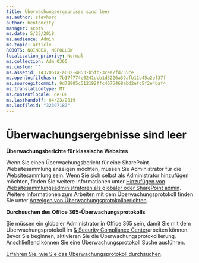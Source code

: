 ```yaml
---
title: Überwachungsergebnisse sind leer
ms.author: stevhord
author: bentoncity
manager: scotv
ms.date: 5/25/2018
ms.audience: Admin
ms.topic: article
ROBOTS: NOINDEX, NOFOLLOW
localization_priority: Normal
ms.collection: Adm_O365
ms.custom: ''
ms.assetid: 1437061a-a602-4853-b5fb-3cea7fd735ce
ms.openlocfilehash: 7b17f774e0241dcb1d3226a39afb11b45a2ef37f
ms.sourcegitcommit: 9d78905c512192ffc4675468abd2efc5f2e4baf4
ms.translationtype: MT
ms.contentlocale: de-DE
ms.lasthandoff: 04/23/2019
ms.locfileid: "32397187"
---
```

# <a name="auditing-results-are-blank"></a>Überwachungsergebnisse sind leer

 **Überwachungsberichte für klassische Websites**
  
Wenn Sie einen Überwachungsbericht für eine SharePoint-Websitesammlung anzeigen möchten, müssen Sie Administrator für die Websitesammlung sein. Wenn Sie sich selbst als Administrator hinzufügen möchten, finden Sie weitere Informationen unter [Hinzufügen von Websitesammlungsadministratoren als globaler oder SharePoint admin](https://go.microsoft.com/fwlink/?linkid=869390). Weitere Informationen zum Arbeiten mit dem Überwachungsprotokoll finden Sie unter [Anzeigen von Überwachungsprotokollberichten](https://go.microsoft.com/fwlink/?linkid=395237). 
  
 **Durchsuchen des Office 365-Überwachungsprotokolls**
  
Sie müssen ein globaler Administrator in Office 365 sein, damit Sie mit dem Überwachungsprotokoll im [ &amp; Security Compliance Center](https://protection.office.com)arbeiten können. Bevor Sie beginnen, aktivieren Sie die Überwachungsprotokollierung. Anschließend können Sie eine Überwachungsprotokoll Suche ausführen. 
  
[Erfahren Sie, wie Sie das Überwachungsprotokoll durchsuchen](https://go.microsoft.com/fwlink/?linkid=708432).
  

